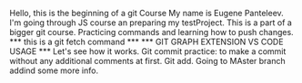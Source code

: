 Hello, this is the beginning of a git Course
My name is Eugene Panteleev.
I'm going through JS course an preparing my testProject.
This is a part of a bigger git course. Practicing commands and learning how to push changes.
*** this is a git fetch command *** 
*** GIT GRAPH EXTENSION VS CODE USAGE ***
Let's see how it works.
Git commit practice: to make a commit without any additional comments at first.
Git add.
Going to MAster branch addind some more info.